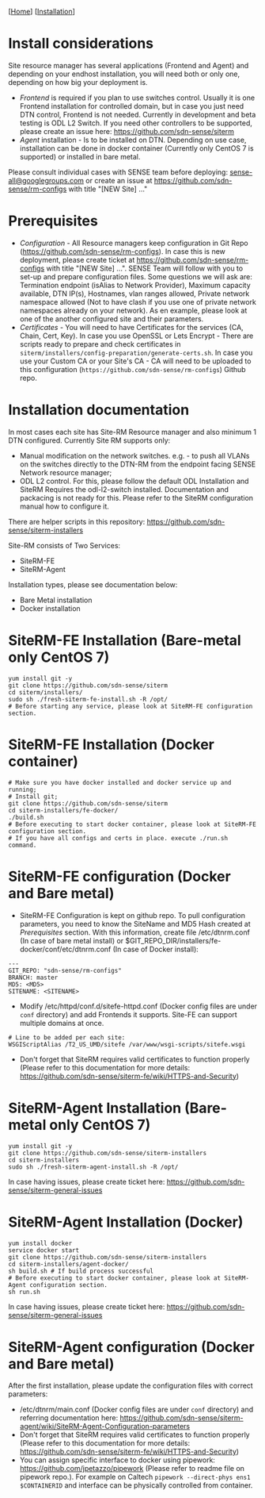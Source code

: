 [[Home](index.md)]   [[Installation](install.md)]

# Install considerations

Site resource manager has several applications (Frontend and Agent) and depending on your endhost installation, you will need both or only one, depending on how big your deployment is. 
* *Frontend* is required if you plan to use switches control. Usually it is one Frontend installation for controlled domain, but in case you just need DTN control, Frontend is not needed. Currently in development and beta testing is ODL L2 Switch. If you need other controllers to be supported, please create an issue here: https://github.com/sdn-sense/siterm
* *Agent* installation - Is to be installed on DTN. Depending on use case, installation can be done in docker container (Currently only CentOS 7 is supported) or installed in bare metal.

Please consult individual cases with SENSE team before deploying: sense-all@googlegroups.com or create an issue at https://github.com/sdn-sense/rm-configs with title "[NEW Site] ..."

# Prerequisites

* *Configuration* - All Resource managers keep configuration in Git Repo (https://github.com/sdn-sense/rm-configs). In case this is new deployment, please create ticket at https://github.com/sdn-sense/rm-configs with title "[NEW Site] ...". SENSE Team will follow with you to set-up and prepare configuration files.
Some questions we will ask are: Termination endpoint (isAlias to Network Provider), Maximum capacity available, DTN IP(s), Hostnames, vlan ranges allowed, Private network namespace allowed (Not to have clash if you use one of private network namespaces already on your network). As en example, please look at one of the another configured site and their parameters.
* *Certificates* - You will need to have Certificates for the services (CA, Chain, Cert, Key). In case you use OpenSSL or Lets Encrypt - There are scripts ready to prepare and check certificates in `siterm/installers/config-preparation/generate-certs.sh`. In case you use your Custom CA or your Site's CA - CA will need to be uploaded to this configuration (`https://github.com/sdn-sense/rm-configs`) Github repo.

# Installation documentation

In most cases each site has Site-RM Resource manager and also minimum 1 DTN configured. Currently Site RM supports only:
* Manual modification on the network switches. e.g. - to push all VLANs on the switches directly to the DTN-RM from the endpoint facing SENSE Network resource manager;
* ODL L2 control. For this, please follow the default ODL Installation and SiteRM Requires the odl-l2-switch installed. Documentation and packacing is not  ready for this. Please refer to the SiteRM configuration manual how to configure it.

There are helper scripts in this repository: https://github.com/sdn-sense/siterm-installers

Site-RM consists of Two Services:
* SiteRM-FE
* SiteRM-Agent

Installation types, please see documentation below:
* Bare Metal installation
* Docker installation


# SiteRM-FE Installation (Bare-metal only CentOS 7)
```
yum install git -y
git clone https://github.com/sdn-sense/siterm
cd siterm/installers/
sudo sh ./fresh-siterm-fe-install.sh -R /opt/
# Before starting any service, please look at SiteRM-FE configuration section.
```


# SiteRM-FE Installation (Docker container)
```
# Make sure you have docker installed and docker service up and running;
# Install git;
git clone https://github.com/sdn-sense/siterm
cd siterm-installers/fe-docker/
./build.sh
# Before executing to start docker container, please look at SiteRM-FE configuration section.
# If you have all configs and certs in place. execute ./run.sh command.
```

# SiteRM-FE configuration (Docker and Bare metal)
* SiteRM-FE Configuration is kept on github repo. To pull configuration parameters, you need to know the SiteName and MD5 Hash created at *Prerequisites* section. With this information, create file /etc/dtnrm.conf (In case of bare metal install) or $GIT_REPO_DIR/installers/fe-docker/conf/etc/dtnrm.conf (In case of Docker install):
```
---
GIT_REPO: "sdn-sense/rm-configs"
BRANCH: master
MD5: <MD5>
SITENAME: <SITENAME>
```

* Modify /etc/httpd/conf.d/sitefe-httpd.conf (Docker config files are under `conf` directory) and add Frontends it supports. Site-FE can support multiple domains at once. 
```
# Line to be added per each site:
WSGIScriptAlias /T2_US_UMD/sitefe /var/www/wsgi-scripts/sitefe.wsgi
```
* Don't forget that SiteRM requires valid certificates to function properly (Please refer to this documentation for more details: https://github.com/sdn-sense/siterm-fe/wiki/HTTPS-and-Security)

# SiteRM-Agent Installation (Bare-metal only CentOS 7)
```
yum install git -y
git clone https://github.com/sdn-sense/siterm-installers
cd siterm-installers
sudo sh ./fresh-siterm-agent-install.sh -R /opt/
```
In case having issues, please create ticket here: https://github.com/sdn-sense/siterm-general-issues 

# SiteRM-Agent Installation (Docker)
```
yum install docker
service docker start
git clone https://github.com/sdn-sense/siterm-installers
cd siterm-installers/agent-docker/
sh build.sh # If build process successful
# Before executing to start docker container, please look at SiteRM-Agent configuration section.
sh run.sh
```
In case having issues, please create ticket here: https://github.com/sdn-sense/siterm-general-issues 

# SiteRM-Agent configuration (Docker and Bare metal)
After the first installation, please update the configuration files with correct parameters:
* /etc/dtnrm/main.conf (Docker config files are under `conf` directory) and referring documentation here: https://github.com/sdn-sense/siterm-agent/wiki/SiteRM-Agent-Configuration-parameters
* Don't forget that SiteRM requires valid certificates to function properly (Please refer to this documentation for more details: https://github.com/sdn-sense/siterm-fe/wiki/HTTPS-and-Security)
* You can assign specific interface to docker using pipework: https://github.com/jpetazzo/pipework (Please refer to readme file on pipework repo.). For example on Caltech `pipework --direct-phys ens1 $CONTAINERID` and interface can be physically controlled from container.





